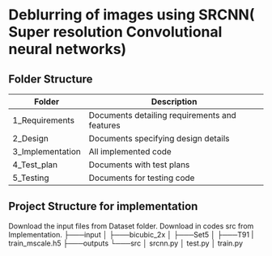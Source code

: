 # Deblurring of images using SRCNN( Super resolution Convolutional neural networks)


## Folder Structure

| Folder           | Description                                   |
|------------------|-----------------------------------------------|
| 1_Requirements   | Documents detailing requirements and features |
| 2_Design         | Documents specifying design details           |
| 3_Implementation | All implemented code                          |
| 4_Test_plan      | Documents with test plans                     |
| 5_Testing        | Documents for testing code                    |

## Project Structure for implementation

Download the input files from Dataset folder.
Download in codes src from Implementation.
├───input
│   ├───bicubic_2x
│   ├───Set5
│   ├───T91
|    train_mscale.h5
├───outputs
└───src
│    srcnn.py
│    test.py
│    train.py
